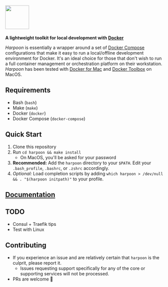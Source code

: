 # <a href='http://wheniwork.github.io/harpoon'><img src='https://cloud.githubusercontent.com/assets/202546/26421606/407b9eb8-408c-11e7-8fc4-9ed0c61afcc7.png' height='75'></a>


**A lightweight toolkit for local development with
[Docker](https://www.docker.com/)**

_Harpoon_ is essentially a wrapper around a set of
[Docker Compose](https://docs.docker.com/compose/) configurations that
make it easy to run a local/offline development environment for Docker.
It's an ideal choice for those that don't wish to run a full container
management or orchestration platform on their workstation. _Harpoon_ has
been tested with [Docker for Mac](https://www.docker.com/docker-mac) and
[Docker Toolbox](https://www.docker.com/products/docker-toolbox) on
MacOS.

## Requirements

* Bash (`bash`)
* Make (`make`)
* Docker (`docker`)
* Docker Compose (`docker-compose`)

## Quick Start

1. Clone this repository
2. Run `cd harpoon && make install`
   * On MacOS, you'll be asked for your password
3. **Recommended:** Add the `harpoon` directory to your `$PATH`. Edit your `.bash_profile`,
   `.bashrc`, or `.zshrc` accordingly.
4. _Optional:_ Load completion scripts by adding `which harpoon > /dev/null && . "$(harpoon initpath)"` to your profile.

## [Documentation](https://wheniwork.github.io/harpoon/)

## TODO

* Consul + Traefik tips
* Test with Linux

## Contributing

* If you experience an issue and are relatively certain that `harpoon` is
  the culprit, please report it.
  * Issues requesting support specifically for any of the core or
    supporting services will not be processed.
* PRs are welcome 🙂
